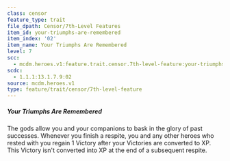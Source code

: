 ```yaml
---
class: censor
feature_type: trait
file_dpath: Censor/7th-Level Features
item_id: your-triumphs-are-remembered
item_index: '02'
item_name: Your Triumphs Are Remembered
level: 7
scc:
  - mcdm.heroes.v1:feature.trait.censor.7th-level-feature:your-triumphs-are-remembered
scdc:
  - 1.1.1:13.1.7.9:02
source: mcdm.heroes.v1
type: feature/trait/censor/7th-level-feature
---
```


##### Your Triumphs Are Remembered

The gods allow you and your companions to bask in the glory of past successes. Whenever you finish a respite, you and any other heroes who rested with you regain 1 Victory after your Victories are converted to XP. This Victory isn't converted into XP at the end of a subsequent respite.
